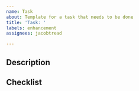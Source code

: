```yaml
---
name: Task
about: Template for a task that needs to be done
title: 'Task: '
labels: enhancement
assignees: jacobtread

---
```


## Description

## Checklist
